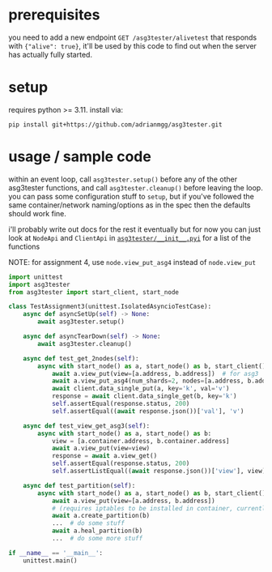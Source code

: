 
# prerequisites
you need to add a new endpoint `GET /asg3tester/alivetest` that responds with `{"alive": true}`,
it'll be used by this code to find out when the server has actually fully started.

# setup
requires python >= 3.11. install via:
```
pip install git+https://github.com/adrianmgg/asg3tester.git
```

# usage / sample code
within an event loop, call `asg3tester.setup()` before any of the other asg3tester functions, and
call `asg3tester.cleanup()` before leaving the loop. you can pass some configuration stuff to
`setup`, but if you've followed the same container/network naming/options as in the spec then the
defaults should work fine.

i'll probably write out docs for the rest it eventually but for now you can just look at `NodeApi`
and `ClientApi` in [`asg3tester/__init__.pyi`](asg3tester/__init__.pyi) for a list of the functions

NOTE: for assignment 4, use `node.view_put_asg4` instead of `node.view_put`

```python
import unittest
import asg3tester
from asg3tester import start_client, start_node

class TestAssignment3(unittest.IsolatedAsyncioTestCase):
    async def asyncSetUp(self) -> None:
        await asg3tester.setup()

    async def asyncTearDown(self) -> None:
        await asg3tester.cleanup()

    async def test_get_2nodes(self):
        async with start_node() as a, start_node() as b, start_client() as client:
            await a.view_put(view=[a.address, b.address])  # for asg3
            await a.view_put_asg4(num_shards=2, nodes=[a.address, b.address])  # for asg4
            await client.data_single_put(a, key='k', val='v')
            response = await client.data_single_get(b, key='k')
            self.assertEqual(response.status, 200)
            self.assertEqual((await response.json())['val'], 'v')

    async def test_view_get_asg3(self):
        async with start_node() as a, start_node() as b:
            view = [a.container.address, b.container.address]
            await a.view_put(view=view)
            response = await a.view_get()
            self.assertEqual(response.status, 200)
            self.assertListEqual((await response.json())['view'], view)

    async def test_partition(self):
        async with start_node() as a, start_node() as b, start_client() as client:
            await a.view_put(view=[a.address, b.address])
            # (requires iptables to be installed in container, currently just fails silently if it isn't)
            await a.create_partition(b)
            ...  # do some stuff
            await a.heal_partition(b)
            ...  # do some more stuff

if __name__ == '__main__':
    unittest.main()
```

